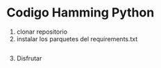 # Codigo Hamming Python

1. clonar repositorio
2. instalar los parquetes del requirements.txt
```pip install -r requirements.txt
```

3. Disfrutar